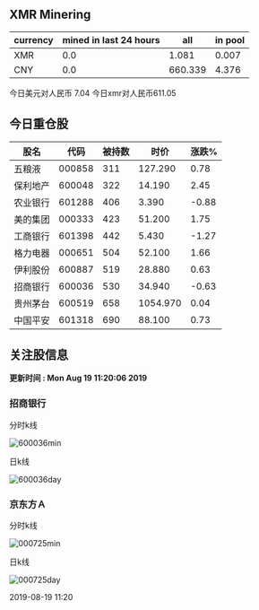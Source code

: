 ## XMR Minering

|currency|mined in last 24 hours|all|in pool|
|---|---|---|---|
|XMR|0.0|1.081|0.007|
|CNY|0.0|660.339|4.376|

今日美元对人民币 7.04	今日xmr对人民币611.05


## 今日重仓股 

|股名|代码|被持数|时价|涨跌%|
|---|---|---|---|---|
|五粮液|000858|311|127.290|0.78|
|保利地产|600048|322|14.190|2.45|
|农业银行|601288|406|3.390|-0.88|
|美的集团|000333|423|51.200|1.75|
|工商银行|601398|442|5.430|-1.27|
|格力电器|000651|504|52.100|1.66|
|伊利股份|600887|519|28.880|0.63|
|招商银行|600036|530|34.940|-0.63|
|贵州茅台|600519|658|1054.970|0.04|
|中国平安|601318|690|88.100|0.73|

## 关注股信息
**更新时间 : Mon Aug 19 11:20:06 2019**
### 招商银行 
分时k线

![600036min](http://image.sinajs.cn/newchart/min/n/sh600036.gif)

日k线

![600036day](http://image.sinajs.cn/newchart/daily/n/sh600036.gif)

### 京东方Ａ 
分时k线

![000725min](http://image.sinajs.cn/newchart/min/n/sz000725.gif)

日k线

![000725day](http://image.sinajs.cn/newchart/daily/n/sz000725.gif)

2019-08-19 11:20